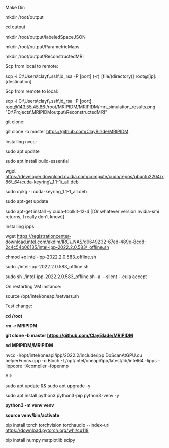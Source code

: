 Make Dir:

mkdir /root/output

cd output

mkdir /root/output/labeledSpaceJSON

mkdir /root/output/ParametricMaps

mkdir /root/output/ReconstructedMRI



Scp from local to remote:

scp -i C:\\Users\\clayt\\.ssh\\id\_rsa -P \[port] (-r) \[file/(directory)] root@\[ip]:\[destination]



Scp from remote to local:

scp -i C:\\Users\\clayt\\.ssh\\id\_rsa -P \[port] root@143.55.45.86:/root/MRIPIDM/MRIPIDM/mri\_simulation\_results.png "D:\\Projects\\MRIPIDMoutput\\ReconstructedMRI"



git clone:

git clone -b master https://github.com/ClayBlade/MRIPIDM



Installing nvcc:

sudo apt update

sudo apt install build-essential

wget https://developer.download.nvidia.com/compute/cuda/repos/ubuntu2204/x86\_64/cuda-keyring\_1.1-1\_all.deb

sudo dpkg -i cuda-keyring\_1.1-1\_all.deb

sudo apt-get update

sudo apt-get install -y cuda-toolkit-12-4 \[\[Or whatever version nvidia-smi returns, I really don't know]]



Installing ipps:

wget https://registrationcenter-download.intel.com/akdlm/IRC\_NAS/d9649232-67ed-489e-8cd8-2c4c54b06135/intel-ipp-2022.2.0.583\_offline.sh

chmod +x intel-ipp-2022.2.0.583\_offline.sh

sudo ./intel-ipp-2022.2.0.583\_offline.sh

sudo sh ./intel-ipp-2022.2.0.583\_offline.sh -a --silent --eula accept





On restarting VM instance:

source /opt/intel/oneapi/setvars.sh



Test change:

**cd /root**

**rm -r MRIPIDM**

**git clone -b master https://github.com/ClayBlade/MRIPIDM**

**cd MRIPIDM/MRIPIDM**

nvcc -I/opt/intel/oneapi/ipp/2022.2/include/ipp DoScanAtGPU.cu helperFuncs.cpp -o Bloch -L/opt/intel/oneapi/ipp/latest/lib/intel64 -lipps -lippcore -Xcompiler -fopenmp



Alt:

sudo apt update \&\& sudo apt upgrade -y

sudo apt install python3 python3-pip python3-venv -y

**python3 -m venv venv**

**source venv/bin/activate**

pip install torch torchvision torchaudio --index-url https://download.pytorch.org/whl/cu118

pip install numpy matplotlib scipy


